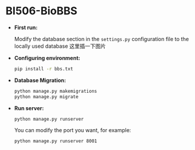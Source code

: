 # BI506-BioBBS

+ **First run:** 

  Modify the database section in the `settings.py` configuration file to the locally used database 这里插一下图片

+ **Configuring environment:**

  ```bash
  pip install -r bbs.txt
  ```

  

+ **Database Migration:**

  ```bash
  python manage.py makemigrations
  python manage.py migrate
  ```

  

+ **Run server:**

  ```bash
  python manage.py runserver
  ```

  You can modify the port you want, for example:

  ```bash
  python manage.py runserver 8001
  ```

  

